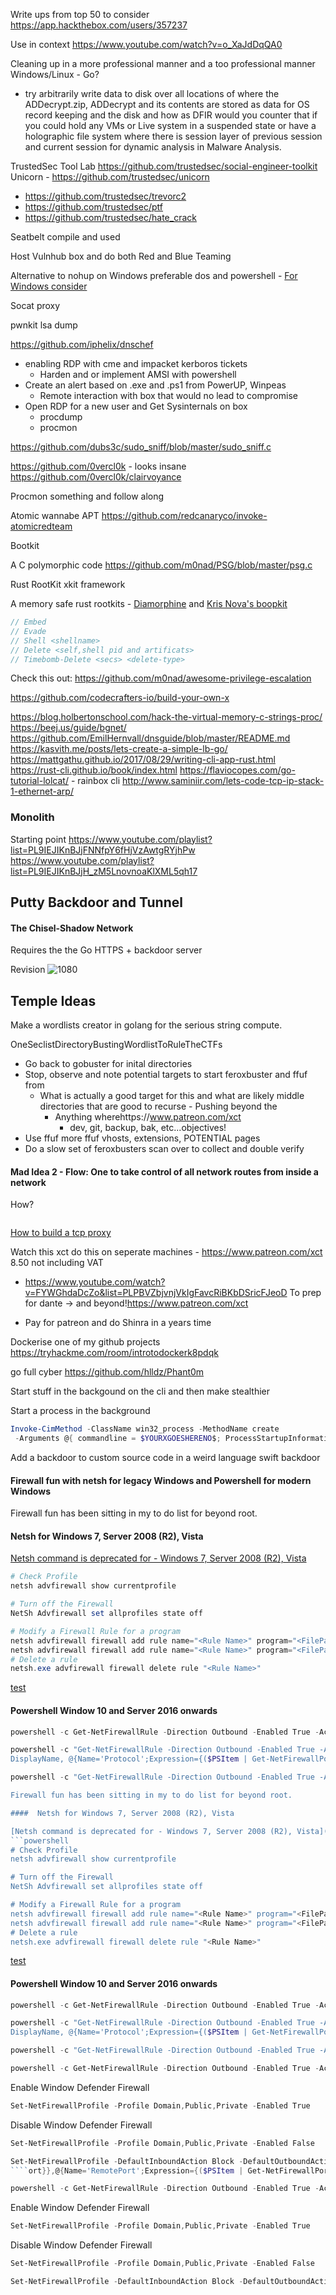
Write ups from top 50 to consider
https://app.hackthebox.com/users/357237



Use in context https://www.youtube.com/watch?v=o_XaJdDqQA0

Cleaning up in a more professional manner and a too professional manner
Windows/Linux - Go?

- try arbitrarily write data to disk over all locations of where the ADDecrypt.zip, ADDecrypt and its contents are stored as data for OS record keeping and the disk and how as DFIR would you counter that if you could hold any VMs or Live system in a suspended state or have a holographic file system where there is session layer of previous session and current session for dynamic analysis in Malware Analysis. 

TrustedSec Tool Lab
https://github.com/trustedsec/social-engineer-toolkit
Unicorn - https://github.com/trustedsec/unicorn

- https://github.com/trustedsec/trevorc2
- https://github.com/trustedsec/ptf
- https://github.com/trustedsec/hate_crack

Seatbelt compile and used

Host Vulnhub box and do both Red and Blue Teaming 

Alternative to nohup on Windows preferable dos and powershell - [For Windows consider](https://learn.microsoft.com/en-US/troubleshoot/windows-client/deployment/create-user-defined-service)

Socat proxy

pwnkit
lsa dump

https://github.com/iphelix/dnschef




- enabling RDP with cme and impacket kerboros tickets 
	- Harden and or implement AMSI with powershell 
- Create an alert based on .exe and .ps1 from PowerUP, Winpeas 
	- Remote interaction with box that would no lead to compromise
- Open RDP for a new user and Get Sysinternals on box
	- procdump
	- procmon


https://github.com/dubs3c/sudo_sniff/blob/master/sudo_sniff.c




https://github.com/0vercl0k - looks insane https://github.com/0vercl0k/clairvoyance


Procmon something and follow along

Atomic wannabe APT 
https://github.com/redcanaryco/invoke-atomicredteam


Bootkit

A C polymorphic code
https://github.com/m0nad/PSG/blob/master/psg.c

Rust RootKit xkit framework

A memory safe rust rootkits - [Diamorphine](https://github.com/m0nad/Diamorphine/blob/master/README.md) and [Kris Nova's boopkit](https://github.com/krisnova/boopkit)

```rust
// Embed
// Evade
// Shell <shellname>
// Delete <self,shell pid and artificats>
// Timebomb-Delete <secs> <delete-type>
```

Check this out: https://github.com/m0nad/awesome-privilege-escalation

https://github.com/codecrafters-io/build-your-own-x

https://blog.holbertonschool.com/hack-the-virtual-memory-c-strings-proc/
https://beej.us/guide/bgnet/
https://github.com/EmilHernvall/dnsguide/blob/master/README.md
https://kasvith.me/posts/lets-create-a-simple-lb-go/
https://mattgathu.github.io/2017/08/29/writing-cli-app-rust.html
https://rust-cli.github.io/book/index.html
https://flaviocopes.com/go-tutorial-lolcat/ - rainbox cli
http://www.saminiir.com/lets-code-tcp-ip-stack-1-ethernet-arp/


### Monolith 

Starting point
https://www.youtube.com/playlist?list=PL9IEJIKnBJjFNNfpY6fHjVzAwtgRYjhPw
https://www.youtube.com/playlist?list=PL9IEJIKnBJjH_zM5LnovnoaKlXML5qh17


## Putty Backdoor and Tunnel 

#### The Chisel-Shadow Network

Requires the the Go HTTPS + backdoor server

Revision
![1080](reddish-experiemental-chisel-shadow-network.excalidraw)


## Temple Ideas

Make a wordlists creator in golang for the serious string compute.

OneSeclistDirectoryBustingWordlistToRuleTheCTFs

- Go back to gobuster for inital directories
- Stop, observe and note potential targets to start feroxbuster and ffuf from 
	- What is actually a good target for this and what are likely middle directories that are good to recurse -  Pushing beyond the 
		- Anything wherehttps://www.patreon.com/xct
			- dev, git, backup, bak, etc...objectives!
- Use ffuf more ffuf vhosts, extensions, POTENTIAL pages
- Do a slow set of feroxbusters scan over to collect and double verify 


#### Mad Idea 2 - Flow: One to take control of all network routes from inside a network  

How?
```
```



[How to build a tcp proxy](https://robertheaton.com/2018/08/31/how-to-build-a-tcp-proxy-1/)


Watch this xct do this on seperate machines - https://www.patreon.com/xct 8.50 not including VAT
- https://www.youtube.com/watch?v=FYWGhdaDcZo&list=PLPBVZbjvnjVkIgFavcRiBKbDSricFJeoD
To prep for dante -> and beyond!https://www.patreon.com/xct

- Pay for patreon and do Shinra in a years time 





Dockerise one of my github projects
https://tryhackme.com/room/introtodockerk8pdqk


go full cyber 
https://github.com/hlldz/Phant0m


Start stuff in the backgound on the cli and then make stealthier 

Start a process in the background
```powershell
Invoke-CimMethod -ClassName win32_process -MethodName create
 -Arguments @{ commandline = $YOURXGOESHERENO$; ProcessStartupInformation = New-CimInstance -CimClass ( Get-CimClass Win32_ProcessStartup) -Property @{ShowWindow=0} -Local;     CurrentDirectory = $null}
```


Add a backdoor to custom source code in a weird language swift backdoor


#### Firewall fun with netsh for legacy Windows and Powershell for modern Windows

Firewall fun has been sitting in my to do list for beyond root.

####  Netsh for Windows 7, Server 2008 (R2), Vista

[Netsh command is deprecated for - Windows 7, Server 2008 (R2), Vista](https://learn.microsoft.com/en-us/previous-versions/windows/it-pro/windows-server-2008-R2-and-2008/cc771920(v=ws.10))
```powershell
# Check Profile
netsh advfirewall show currentprofile

# Turn off the Firewall
NetSh Advfirewall set allprofiles state off

# Modify a Firewall Rule for a program
netsh advfirewall firewall add rule name="<Rule Name>" program="<FilePath>" protocol=tcp dir=in enable=yes action=allow profile=Private
netsh advfirewall firewall add rule name="<Rule Name>" program="<FilePath>" protocol=tcp dir=out enable=yes action=allow profile=Private
# Delete a rule
netsh.exe advfirewall firewall delete rule "<Rule Name>"
```
[test](https://www.itninja.com/blog/view/how-to-add-firewall-rules-using-netsh-exe-advanced-way)

#### Powershell Window 10 and Server 2016 onwards

```powershell
powershell -c Get-NetFirewallRule -Direction Outbound -Enabled True -Action Block 
```

```powershell
powershell -c "Get-NetFirewallRule -Direction Outbound -Enabled True -Action Block | Format-Table -Property 
DisplayName, @{Name='Protocol';Expression={($PSItem | Get-NetFirewallPortFilter).Protocol}}, @{Name='LocalPort';Expression={($PSItem | Get-NetFirewallPortFilter).LocalPort}}, @{Name='RemotePort';Expression={($PSItem | Get-NetFirewallPortFilter).RemotePort}}, @{Name='RemoteAddress';Expression={($PSItem | Get-NetFirewallAddressFilter).RemoteAddress}}, Enabled, Profile, Direction, Action"
```

```powershell
powershell -c "Get-NetFirewallRule -Direction Outbound -Enabled True -Action Block | Format-Table -Property DisplayName,@{Name='Protocol';Expression={($PSItem | Get-NetFirewallPortFilter).Protocol}},@{Name='LocalPort';Expression={($PSItem | Get-NetFirewallPortFilter).LocalP#### Firewall fun with netsh for legacy Windows and Powershell for modern Windows

Firewall fun has been sitting in my to do list for beyond root.

####  Netsh for Windows 7, Server 2008 (R2), Vista

[Netsh command is deprecated for - Windows 7, Server 2008 (R2), Vista](https://learn.microsoft.com/en-us/previous-versions/windows/it-pro/windows-server-2008-R2-and-2008/cc771920(v=ws.10))
```powershell
# Check Profile
netsh advfirewall show currentprofile

# Turn off the Firewall
NetSh Advfirewall set allprofiles state off

# Modify a Firewall Rule for a program
netsh advfirewall firewall add rule name="<Rule Name>" program="<FilePath>" protocol=tcp dir=in enable=yes action=allow profile=Private
netsh advfirewall firewall add rule name="<Rule Name>" program="<FilePath>" protocol=tcp dir=out enable=yes action=allow profile=Private
# Delete a rule
netsh.exe advfirewall firewall delete rule "<Rule Name>"
```
[test](https://www.itninja.com/blog/view/how-to-add-firewall-rules-using-netsh-exe-advanced-way)

#### Powershell Window 10 and Server 2016 onwards

```powershell
powershell -c Get-NetFirewallRule -Direction Outbound -Enabled True -Action Block 
```

```powershell
powershell -c "Get-NetFirewallRule -Direction Outbound -Enabled True -Action Block | Format-Table -Property 
DisplayName, @{Name='Protocol';Expression={($PSItem | Get-NetFirewallPortFilter).Protocol}}, @{Name='LocalPort';Expression={($PSItem | Get-NetFirewallPortFilter).LocalPort}}, @{Name='RemotePort';Expression={($PSItem | Get-NetFirewallPortFilter).RemotePort}}, @{Name='RemoteAddress';Expression={($PSItem | Get-NetFirewallAddressFilter).RemoteAddress}}, Enabled, Profile, Direction, Action"
```

```powershell
powershell -c "Get-NetFirewallRule -Direction Outbound -Enabled True -Action Block | Format-Table -Property DisplayName,@{Name='Protocol';Expression={($PSItem | Get-NetFirewallPortFilter).Protocol}},@{Name='LocalPort';Expression={($PSItem | Get-NetFirewallPortFilter).LocalPort}},@{Name='RemotePort';Expression={($PSItem | Get-NetFirewallPortFilter).RemotePort}},@{Name='RemoteAddress';Expression={($PSItem | Get-NetFirewallAddressFilter).RemoteAddress}}, Enabled, Profile,Direction,Action"

```

```powershell
powershell -c Get-NetFirewallRule -Direction Outbound -Enabled True -Action Allow
```

Enable Window Defender Firewall
```powershell
Set-NetFirewallProfile -Profile Domain,Public,Private -Enabled True
```
Disable Window Defender Firewall
```powershell
Set-NetFirewallProfile -Profile Domain,Public,Private -Enabled False
```


```powershell
Set-NetFirewallProfile -DefaultInboundAction Block -DefaultOutboundAction Allow –NotifyOnListen True -AllowUnicastResponseToMulticast True –LogFileName %SystemRoot%\System32\LogFiles\Firewall\pfirewall.log
````ort}},@{Name='RemotePort';Expression={($PSItem | Get-NetFirewallPortFilter).RemotePort}},@{Name='RemoteAddress';Expression={($PSItem | Get-NetFirewallAddressFilter).RemoteAddress}}, Enabled, Profile,Direction,Action"

```

```powershell
powershell -c Get-NetFirewallRule -Direction Outbound -Enabled True -Action Allow
```

Enable Window Defender Firewall
```powershell
Set-NetFirewallProfile -Profile Domain,Public,Private -Enabled True
```
Disable Window Defender Firewall
```powershell
Set-NetFirewallProfile -Profile Domain,Public,Private -Enabled False
```


```powershell
Set-NetFirewallProfile -DefaultInboundAction Block -DefaultOutboundAction Allow –NotifyOnListen True -AllowUnicastResponseToMulticast True –LogFileName %SystemRoot%\System32\LogFiles\Firewall\pfirewall.log
```
